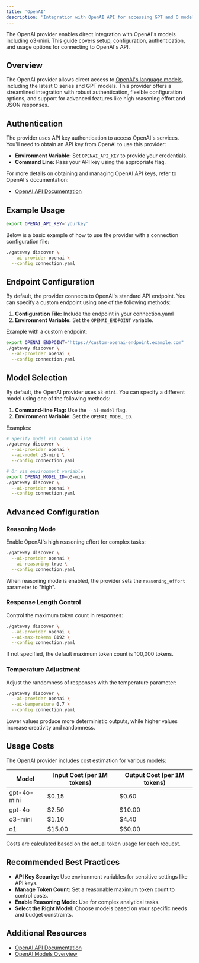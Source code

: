 ```yaml
---
title: 'OpenAI'
description: 'Integration with OpenAI API for accessing GPT and O models'
---
```


The OpenAI provider enables direct integration with OpenAI's models including o3-mini. This guide covers setup, configuration, authentication, and usage options for connecting to OpenAI's API.

## Overview

The OpenAI provider allows direct access to [OpenAI's language models](https://platform.openai.com/docs/models), including the latest O series and GPT models. This provider offers a streamlined integration with robust authentication, flexible configuration options, and support for advanced features like high reasoning effort and JSON responses.

## Authentication

The provider uses API key authentication to access OpenAI's services. You'll need to obtain an API key from OpenAI to use this provider:

- **Environment Variable:** Set `OPENAI_API_KEY` to provide your credentials.
- **Command Line:** Pass your API key using the appropriate flag.

For more details on obtaining and managing OpenAI API keys, refer to OpenAI's documentation:

- [OpenAI API Documentation](https://platform.openai.com/docs/api-reference/authentication)

## Example Usage

```bash
export OPENAI_API_KEY='yourkey'
```

Below is a basic example of how to use the provider with a connection configuration file:

```bash
./gateway discover \
  --ai-provider openai \
  --config connection.yaml
```

## Endpoint Configuration

By default, the provider connects to OpenAI's standard API endpoint. You can specify a custom endpoint using one of the following methods:

1. **Configuration File:** Include the endpoint in your connection.yaml
2. **Environment Variable:** Set the `OPENAI_ENDPOINT` variable.

Example with a custom endpoint:

```bash
export OPENAI_ENDPOINT="https://custom-openai-endpoint.example.com"
./gateway discover \
  --ai-provider openai \
  --config connection.yaml
```

## Model Selection

By default, the OpenAI provider uses `o3-mini`. You can specify a different model using one of the following methods:

1. **Command-line Flag:** Use the `--ai-model` flag.
2. **Environment Variable:** Set the `OPENAI_MODEL_ID`.

Examples:

```bash
# Specify model via command line
./gateway discover \
  --ai-provider openai \
  --ai-model o3-mini \
  --config connection.yaml

# Or via environment variable
export OPENAI_MODEL_ID=o3-mini
./gateway discover \
  --ai-provider openai \
  --config connection.yaml
```

## Advanced Configuration

### Reasoning Mode

Enable OpenAI's high reasoning effort for complex tasks:

```bash
./gateway discover \
  --ai-provider openai \
  --ai-reasoning true \
  --config connection.yaml
```

When reasoning mode is enabled, the provider sets the `reasoning_effort` parameter to "high".

### Response Length Control

Control the maximum token count in responses:

```bash
./gateway discover \
  --ai-provider openai \
  --ai-max-tokens 8192 \
  --config connection.yaml
```

If not specified, the default maximum token count is 100,000 tokens.

### Temperature Adjustment

Adjust the randomness of responses with the temperature parameter:

```bash
./gateway discover \
  --ai-provider openai \
  --ai-temperature 0.7 \
  --config connection.yaml
```

Lower values produce more deterministic outputs, while higher values increase creativity and randomness.

## Usage Costs

The OpenAI provider includes cost estimation for various models:

| Model       | Input Cost (per 1M tokens) | Output Cost (per 1M tokens) |
| ----------- | -------------------------- | --------------------------- |
| gpt-4o-mini | $0.15                      | $0.60                       |
| gpt-4o      | $2.50                      | $10.00                      |
| o3-mini     | $1.10                      | $4.40                       |
| o1          | $15.00                     | $60.00                      |

Costs are calculated based on the actual token usage for each request.

## Recommended Best Practices

- **API Key Security:** Use environment variables for sensitive settings like API keys.
- **Manage Token Count:** Set a reasonable maximum token count to control costs.
- **Enable Reasoning Mode:** Use for complex analytical tasks.
- **Select the Right Model:** Choose models based on your specific needs and budget constraints.

## Additional Resources

- [OpenAI API Documentation](https://platform.openai.com/docs/introduction)
- [OpenAI Models Overview](https://platform.openai.com/docs/models)
